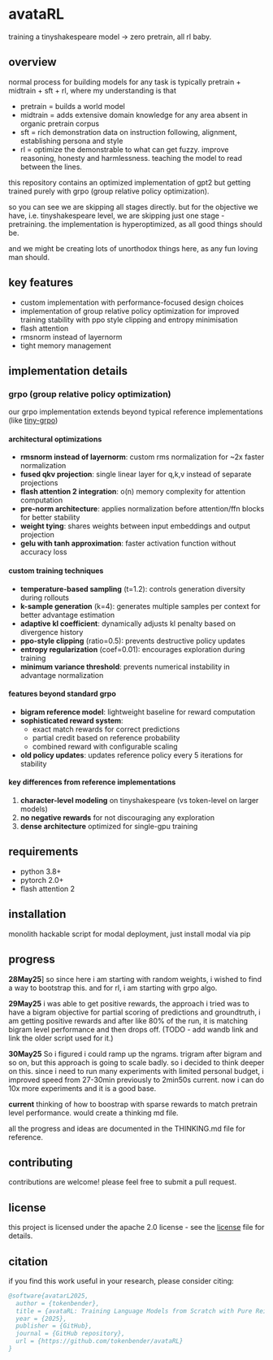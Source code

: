 # avataRL

training a tinyshakespeare model -> zero pretrain, all rl baby.

## overview

normal process for building models for any task is typically pretrain + midtrain + sft + rl, where my understanding is that

- pretrain = builds a world model
- midtrain = adds extensive domain knowledge for any area absent in organic pretrain corpus
- sft = rich demonstration data on instruction following, alignment, establishing persona and style
- rl = optimize the demonstrable to what can get fuzzy. improve reasoning, honesty and harmlessness. teaching the model to read between the lines.

this repository contains an optimized implementation of gpt2 but getting trained purely with grpo (group relative policy optimization). 

so you can see we are skipping all stages directly. but for the objective we have, i.e. tinyshakespeare level, we are skipping just one stage - pretraining.
the implementation is hyperoptimized, as all good things should be.

and we might be creating lots of unorthodox things here, as any fun loving man should.

## key features

- custom implementation with performance-focused design choices
- implementation of group relative policy optimization for improved training stability with ppo style clipping and entropy minimisation
- flash attention
- rmsnorm instead of layernorm
- tight memory management

## implementation details

### grpo (group relative policy optimization)
our grpo implementation extends beyond typical reference implementations (like [tiny-grpo](https://github.com/open-thought/tiny-grpo))

#### architectural optimizations
- **rmsnorm instead of layernorm**: custom rms normalization for ~2x faster normalization
- **fused qkv projection**: single linear layer for q,k,v instead of separate projections
- **flash attention 2 integration**: o(n) memory complexity for attention computation
- **pre-norm architecture**: applies normalization before attention/ffn blocks for better stability
- **weight tying**: shares weights between input embeddings and output projection
- **gelu with tanh approximation**: faster activation function without accuracy loss

#### custom training techniques
- **temperature-based sampling** (t=1.2): controls generation diversity during rollouts
- **k-sample generation** (k=4): generates multiple samples per context for better advantage estimation
- **adaptive kl coefficient**: dynamically adjusts kl penalty based on divergence history
- **ppo-style clipping** (ratio=0.5): prevents destructive policy updates
- **entropy regularization** (coef=0.01): encourages exploration during training
- **minimum variance threshold**: prevents numerical instability in advantage normalization

#### features beyond standard grpo
- **bigram reference model**: lightweight baseline for reward computation
- **sophisticated reward system**:
  - exact match rewards for correct predictions
  - partial credit based on reference probability
  - combined reward with configurable scaling
- **old policy updates**: updates reference policy every 5 iterations for stability

#### key differences from reference implementations
1. **character-level modeling** on tinyshakespeare (vs token-level on larger models)
2. **no negative rewards** for not discouraging any exploration
3. **dense architecture** optimized for single-gpu training

## requirements

- python 3.8+
- pytorch 2.0+
- flash attention 2

## installation
monolith hackable script for modal deployment, just install modal via pip


## progress
**28May25**] so since here i am starting with random weights, i wished to find a way to bootstrap this. and for rl, i am starting with grpo algo. 

**29May25** i was able to get positive rewards, the approach i tried was to have a bigram objective for partial scoring of predictions and groundtruth, i am getting positive rewards and after like 80% of the run, it is matching bigram level performance and then drops off. (TODO - add wandb link and link the older script used for it.)

**30May25** So i figured i could ramp up the ngrams. trigram after bigram and so on, but this approach is going to scale badly. so i decided to think deeper on this. since i need to run many experiments with limited personal budget, i improved speed from 27-30min previously to 2min50s current. now i can do 10x more experiments and it is a good base.

**current** thinking of how to boostrap with sparse rewards to match pretrain level performance. would create a thinking md file.

all the progress and ideas are documented in the THINKING.md file for reference.


## contributing

contributions are welcome! please feel free to submit a pull request.

## license

this project is licensed under the apache 2.0 license - see the [license](license) file for details.

## citation

if you find this work useful in your research, please consider citing:

```bibtex
@software{avatarL2025,
  author = {tokenbender},
  title = {avataRL: Training Language Models from Scratch with Pure Reinforcement Learning},
  year = {2025},
  publisher = {GitHub},
  journal = {GitHub repository},
  url = {https://github.com/tokenbender/avataRL}
}
```